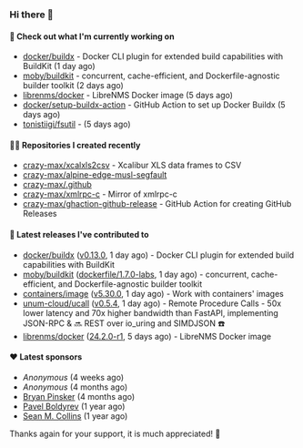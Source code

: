 ### Hi there 👋

#### 👷 Check out what I'm currently working on

- [docker/buildx](https://github.com/docker/buildx) - Docker CLI plugin for extended build capabilities with BuildKit (1 day ago)
- [moby/buildkit](https://github.com/moby/buildkit) - concurrent, cache-efficient, and Dockerfile-agnostic builder toolkit (2 days ago)
- [librenms/docker](https://github.com/librenms/docker) - LibreNMS Docker image (5 days ago)
- [docker/setup-buildx-action](https://github.com/docker/setup-buildx-action) - GitHub Action to set up Docker Buildx (5 days ago)
- [tonistiigi/fsutil](https://github.com/tonistiigi/fsutil) -  (5 days ago)

#### 👨‍💻 Repositories I created recently

- [crazy-max/xcalxls2csv](https://github.com/crazy-max/xcalxls2csv) - Xcalibur XLS data frames to CSV
- [crazy-max/alpine-edge-musl-segfault](https://github.com/crazy-max/alpine-edge-musl-segfault)
- [crazy-max/.github](https://github.com/crazy-max/.github)
- [crazy-max/xmlrpc-c](https://github.com/crazy-max/xmlrpc-c) - Mirror of xmlrpc-c
- [crazy-max/ghaction-github-release](https://github.com/crazy-max/ghaction-github-release) - GitHub Action for creating GitHub Releases

#### 🚀 Latest releases I've contributed to

- [docker/buildx](https://github.com/docker/buildx) ([v0.13.0](https://github.com/docker/buildx/releases/tag/v0.13.0), 1 day ago) - Docker CLI plugin for extended build capabilities with BuildKit
- [moby/buildkit](https://github.com/moby/buildkit) ([dockerfile/1.7.0-labs](https://github.com/moby/buildkit/releases/tag/dockerfile/1.7.0-labs), 1 day ago) - concurrent, cache-efficient, and Dockerfile-agnostic builder toolkit
- [containers/image](https://github.com/containers/image) ([v5.30.0](https://github.com/containers/image/releases/tag/v5.30.0), 1 day ago) - Work with containers&#39; images
- [unum-cloud/ucall](https://github.com/unum-cloud/ucall) ([v0.5.4](https://github.com/unum-cloud/ucall/releases/tag/v0.5.4), 1 day ago) - Remote Procedure Calls  - 50x lower latency and 70x higher bandwidth than FastAPI, implementing JSON-RPC &amp; 🔜 REST over io_uring and SIMDJSON ☎️
- [librenms/docker](https://github.com/librenms/docker) ([24.2.0-r1](https://github.com/librenms/docker/releases/tag/24.2.0-r1), 5 days ago) - LibreNMS Docker image

#### ❤️ Latest sponsors
- _Anonymous_ (4 weeks ago)
- _Anonymous_ (4 months ago)
- [Bryan Pinsker](https://github.com/BryanPinsker) (4 months ago)
- [Pavel Boldyrev](https://github.com/bpg) (1 year ago)
- [Sean M. Collins](https://github.com/sc68cal) (1 year ago)

Thanks again for your support, it is much appreciated! 🙏
